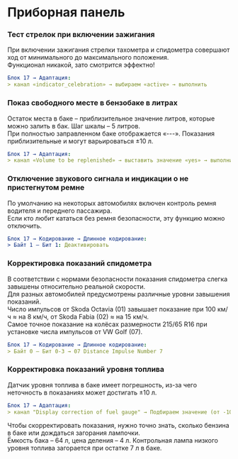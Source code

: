 # Приборная панель

### Тест стрелок при включении зажигания 
При включении зажигания стрелки тахометра и спидометра совершают ход от минимального до максимального положения.   
Функционал никакой, зато смотрится эффектно!   
``` yaml
Блок 17 → Адаптация: 
> канал «indicator_celebration» → выбираем «active» → выполнить 
```
 
### Показ свободного месте в бензобаке в литрах 
Остаток места в баке – приблизительное значение литров, которые можно залить в бак. Шаг шкалы – 5 литров.   
При полностью заправленном баке отображается «---». Показания приблизительные и могут варьироваться ±10 л.
``` yaml
Блок 17 → Адаптация: 
> канал «Volume to be replenished» → выставить значение «yes» → выполнить 
```
 
### Отключение звукового сигнала и индикации о не пристегнутом ремне 
По умолчанию на некоторых автомобилях включен контроль ремня водителя и переднего пассажира.   
Если кто любит кататься без ремня безопасности, эту функцию можно отключить. 
``` yaml
Блок 17 → Кодирование → Длинное кодирование:
> Байт 1 – Бит 1: Деактивировать 
```
 
### Корректировка показаний спидометра 
В соответствии с нормами безопасности показания спидометра слегка завышены относительно реальной скорости.   
Для разных автомобилей предусмотрены различные уровни завышения показаний.   
Число импульсов от Skoda Octavia (01) завышает показание при 100 км/ч ≈ на 8 км/ч, от Skoda Fabia (02) ≈ на 15 км/ч.   
Самое точное показание на колёсах размерности 215/65 R16 при установке числа импульсов от VW Golf (07).   
``` yaml
Блок 17 → Кодирование → Длинное кодирование:
> Байт 0 – Бит 0-3 → 07 Distance Impulse Number 7 
```
 
### Корректировка показаний уровня топлива 
Датчик уровня топлива в баке имеет погрешность, из-за чего неточность в показаниях может достигать ±10 л. 
``` yaml
Блок 17 → Адаптация: 
> канал "Display correction of fuel gauge" → Подбираем значение (от -10 до 10) → выполнить 
```

Чтобы скорректировать показания, нужно точно знать, сколько бензина в баке или дождаться загорания лампочки.  
Ёмкость бака – 64 л, цена деления – 4 л. Контрольная лампа низкого уровня топлива загорается при остатке 7 л в баке. 
 
 